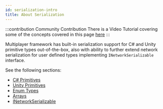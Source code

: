 ```yaml
---
id: serialization-intro
title: About Serialization 
---
```


:::contribution Community Contribution
There is a  Video Tutorial covering some of the concepts covered in this page [here](../../learn/dapper/lobbycreation)
:::


Multiplayer framework has built-in serialization support for C# and Unity primitive types out-of-the-box, also with ability to further extend network serialization for user defined types implementing `INetworkSerializable` interface.

See the following sections:

* [C# Primitives](cprimatives.md)
* [Unity Primitives](unity-primatives.md)
* [Enum Types](enum-types.md)
* [Arrays](serialization-arrays.md)
* [INetworkSerializable](inetworkserializable.md)
